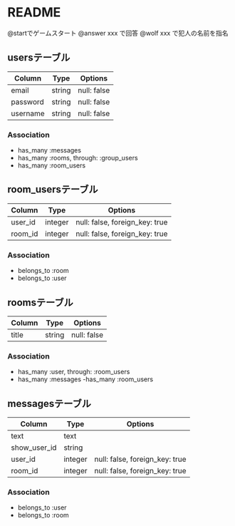# README
@startでゲームスタート
@answer xxx で回答
@wolf xxx で犯人の名前を指名
## usersテーブル
|Column|Type|Options|
|------|----|-------|
|email|string|null: false|
|password|string|null: false|
|username|string|null: false|
### Association
- has_many :messages
- has_many :rooms, through: :group_users
- has_many :room_users

## room_usersテーブル

|Column|Type|Options|
|------|----|-------|
|user_id|integer|null: false, foreign_key: true|
|room_id|integer|null: false, foreign_key: true|

### Association
- belongs_to :room
- belongs_to :user

## roomsテーブル
|Column|Type|Options|
|------|----|-------|
|title|string|null: false|
### Association
- has_many :user,  through:  :room_users
- has_many  :messages
-has_many :room_users
## messagesテーブル
|Column|Type|Options|
|------|----|-------|
|text|text|
|show_user_id|string|
|user_id|integer|null: false, foreign_key: true|
|room_id|integer|null: false, foreign_key: true|
### Association
- belongs_to :user
- belongs_to :room